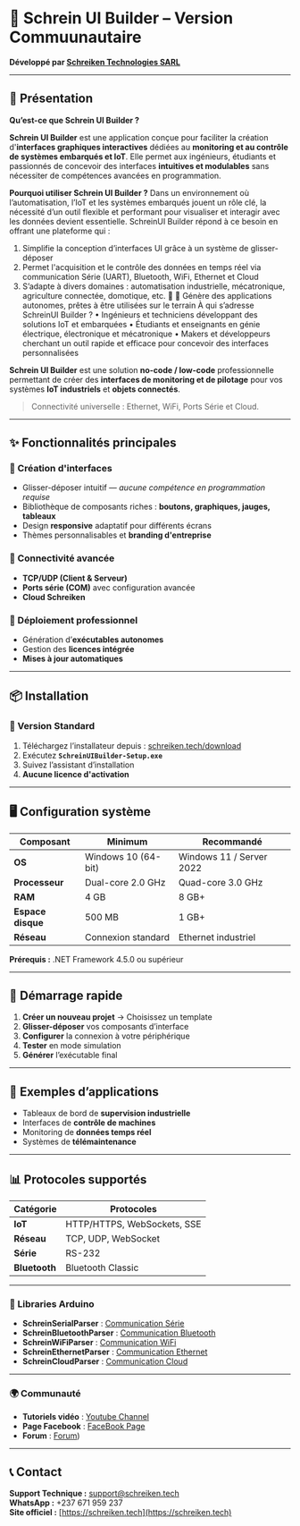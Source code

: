 # 🧱 Schrein UI Builder – Version Commuunautaire

**Développé par [Schreiken Technologies SARL](https://schreiken.tech)**

---

## 🎯 Présentation

**Qu’est-ce que Schrein UI Builder ?**

**Schrein UI Builder** est une application conçue pour faciliter la création d'**interfaces graphiques interactives** dédiées au **monitoring et au contrôle de systèmes embarqués et IoT**. Elle permet aux ingénieurs, étudiants et passionnés de concevoir des interfaces **intuitives et modulables** sans nécessiter de compétences avancées en programmation.

**Pourquoi utiliser Schrein UI Builder ?**
Dans un environnement où l’automatisation, l’IoT et les systèmes embarqués jouent un rôle clé, la nécessité d’un outil flexible et performant pour visualiser et interagir avec les données devient essentielle. SchreinUI Builder répond à ce besoin en offrant une plateforme qui :

 1. Simplifie la conception d’interfaces UI grâce à un système de glisser-déposer
 2. Permet l'acquisition et le contrôle des données en temps réel via communication Série (UART), Bluetooth, WiFi, Ethernet et Cloud
 3. S’adapte à divers domaines : automatisation industrielle, mécatronique, agriculture connectée, domotique, etc.
	✔ Génère des applications autonomes, prêtes à être utilisées sur le terrain
À qui s’adresse SchreinUI Builder ?
•	Ingénieurs et techniciens développant des solutions IoT et embarquées
•	Étudiants et enseignants en génie électrique, électronique et mécatronique
•	Makers et développeurs cherchant un outil rapide et efficace pour concevoir des interfaces personnalisées

**Schrein UI Builder** est une solution **no-code / low-code** professionnelle permettant de créer des **interfaces de monitoring et de pilotage** pour vos systèmes **IoT industriels** et **objets connectés**.

> Connectivité universelle : Ethernet, WiFi, Ports Série et Cloud.

---

## ✨ Fonctionnalités principales

### 🎨 Création d'interfaces
- Glisser-déposer intuitif — *aucune compétence en programmation requise*  
- Bibliothèque de composants riches : **boutons, graphiques, jauges, tableaux**
- Design **responsive** adaptatif pour différents écrans
- Thèmes personnalisables et **branding d'entreprise**

### 🔌 Connectivité avancée
- **TCP/UDP (Client & Serveur)**
- **Ports série (COM)** avec configuration avancée
- **Cloud Schreiken**

### 🚀 Déploiement professionnel
- Génération d’**exécutables autonomes**
- Gestion des **licences intégrée**
- **Mises à jour automatiques**

---

## 📦 Installation

### 🧩 Version Standard
1. Téléchargez l’installateur depuis : [schreiken.tech/download](https://schreiken.tech/download)
2. Exécutez **`SchreinUIBuilder-Setup.exe`**
3. Suivez l’assistant d’installation
4. **Aucune licence d'activation**

---

## 🖥️ Configuration système

| **Composant** | **Minimum** | **Recommandé** |
|----------------|-------------|----------------|
| **OS** | Windows 10 (64-bit) | Windows 11 / Server 2022 |
| **Processeur** | Dual-core 2.0 GHz | Quad-core 3.0 GHz |
| **RAM** | 4 GB | 8 GB+ |
| **Espace disque** | 500 MB | 1 GB+ |
| **Réseau** | Connexion standard | Ethernet industriel |

**Prérequis :** .NET Framework 4.5.0 ou supérieur

---

## 🔧 Démarrage rapide

1. **Créer un nouveau projet** → Choisissez un template  
2. **Glisser-déposer** vos composants d’interface  
3. **Configurer** la connexion à votre périphérique  
4. **Tester** en mode simulation  
5. **Générer** l’exécutable final

---

## 🧰 Exemples d’applications

- Tableaux de bord de **supervision industrielle**  
- Interfaces de **contrôle de machines**  
- Monitoring de **données temps réel**  
- Systèmes de **télémaintenance**

---

## 📊 Protocoles supportés

| **Catégorie** | **Protocoles** |
|----------------|----------------|
| **IoT** | HTTP/HTTPS, WebSockets, SSE |
| **Réseau** | TCP, UDP, WebSocket |
| **Série** | RS-232 |
|**Bluetooth**| Bluetooth Classic|

---

### 📘 Libraries Arduino

- **SchreinSerialParser** : [Communication Série](https://schreiken.tech/schreinserialpaser/)
- **SchreinBluetoothParser** : [Communication Bluetooth](https://schreiken.tech/schreinbluetoothparser/)
- **SchreinWiFiParser** : [Communication WiFi](https://schreiken.tech/schreinwifiparser//)
- **SchreinEthernetParser** : [Communication Ethernet](https://schreiken.tech/schreinethernetparser/)
- **SchreinCloudParser** : [Communication Cloud](https://schreiken.tech/schreincloudparser/)

---

### 🌍 Communauté

- **Tutoriels vidéo** : [Youtube Channel](https://www.youtube.com/@SchreinUIBuilder/)
- **Page Facebook** : [FaceBook Page](https://web.facebook.com/SchreinUIBuilder/)
- **Forum** : [Forum](https://schreiken.tech/forum/))

---

## 📞 Contact

**Support Technique :** support@schreiken.tech  
**WhatsApp :** +237 671 959 237  
**Site officiel :** [https://schreiken.tech](https://schreiken.tech)
  
